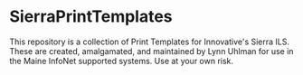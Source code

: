 # SierraPrintTemplates
This repository is a collection of Print Templates for Innovative's Sierra ILS. These are created, amalgamated, and maintained by Lynn Uhlman for use in the Maine InfoNet supported systems. Use at your own risk.
